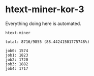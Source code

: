 # htext-miner-kor-3

Everything doing here is automated.

```
htext-miner

total: 8716/9855 (88.44241501775748%)

job0: 1574
job1: 1823
job2: 1720
job3: 1882
job4: 1717
```